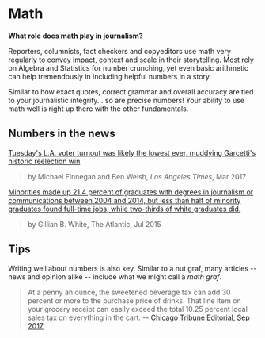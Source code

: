# Math
__What role does math play in journalism?__

Reporters, columnists, fact checkers and copyeditors use math very regularly to convey impact, context and scale in their storytelling. Most rely on Algebra and Statistics for number crunching, yet even basic arithmetic can help tremendously in including helpful numbers in a story.

Similar to how exact quotes, correct grammar and overall accuracy are tied to your journalistic integrity... so are precise numbers! Your ability to use math well is right up there with the other fundamentals.

## Numbers in the news
[Tuesday's L.A. voter turnout was likely the lowest ever, muddying Garcetti's historic reelection win](http://www.latimes.com/local/california/la-me-ln-low-turnout-20170308-story.html)
>by Michael Finnegan and Ben Welsh, _Los Angeles Times_, Mar 2017

[Minorities made up 21.4 percent of graduates with degrees in journalism or communications between 2004 and 2014, but less than half of minority graduates found full-time jobs, while two-thirds of white graduates did.](https://www.theatlantic.com/business/archive/2015/07/minorities-in-journalism/399461/)
>by Gillian B. White, The Atlantic, Jul 2015

## Tips
Writing well about numbers is also key. Similar to a nut graf, many articles -- news and opinion alike -- include what we might call a *math graf*.

>At a penny an ounce, the sweetened beverage tax can add 30 percent or more to the purchase price of drinks. That line item on your grocery receipt can easily exceed the total 10.25 percent local sales tax on everything in the cart.
>-- [Chicago Tribune Editorial, Sep 2017](http://www.chicagotribune.com/news/opinion/editorials/ct-edit-soda-tax-preckwinkle-repeal-20170927-story.html)
